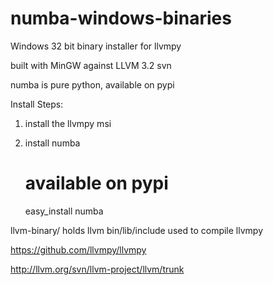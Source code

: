 numba-windows-binaries
======================

Windows 32 bit binary installer for llvmpy

built with MinGW against LLVM 3.2 svn

numba is pure python, available on pypi

Install Steps:

1. install the llvmpy msi

2. install numba
   # available on pypi
   easy_install numba

llvm-binary/ holds llvm bin/lib/include used to compile llvmpy

https://github.com/llvmpy/llvmpy

http://llvm.org/svn/llvm-project/llvm/trunk
